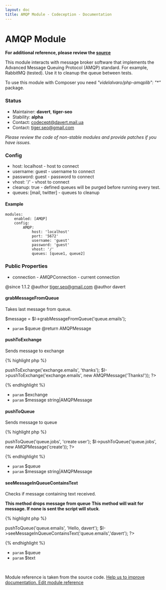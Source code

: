 ```yaml
---
layout: doc
title: AMQP Module - Codeception - Documentation
---
```


# AMQP Module

**For additional reference, please review the [source](https://github.com/Codeception/Codeception/tree/2.0/src/Codeception/Module/AMQP.php)**


This module interacts with message broker software that implements
the Advanced Message Queuing Protocol (AMQP) standard. For example, RabbitMQ (tested).
Use it to cleanup the queue between tests.

<div class="alert alert-info">
To use this module with Composer you need <em>"videlalvaro/php-amqplib": "*"</em> package.
</div>

### Status
* Maintainer: **davert**, **tiger-seo**
* Stability: **alpha**
* Contact: codecept@davert.mail.ua
* Contact: tiger.seo@gmail.com

*Please review the code of non-stable modules and provide patches if you have issues.*

### Config

* host: localhost - host to connect
* username: guest - username to connect
* password: guest - password to connect
* vhost: '/' - vhost to connect
* cleanup: true - defined queues will be purged before running every test.
* queues: [mail, twitter] - queues to cleanup

#### Example

    modules:
        enabled: [AMQP]
        config:
            AMQP:
                host: 'localhost'
                port: '5672'
                username: 'guest'
                password: 'guest'
                vhost: '/'
                queues: [queue1, queue2]

### Public Properties

* connection - AMQPConnection - current connection

@since 1.1.2
@author tiger.seo@gmail.com
@author davert


#### grabMessageFromQueue
 
Takes last message from queue.

$message = $I->grabMessageFromQueue('queue.emails');

 * `param` $queue
@return AMQPMessage


#### pushToExchange
 
Sends message to exchange

{% highlight php %}

<?php
$I->pushToExchange('exchange.emails', 'thanks');
$I->pushToExchange('exchange.emails', new AMQPMessage('Thanks!'));
?>

{% endhighlight %}

 * `param` $exchange
 * `param` $message string|AMQPMessage


#### pushToQueue
 
Sends message to queue

{% highlight php %}

<?php
$I->pushToQueue('queue.jobs', 'create user');
$I->pushToQueue('queue.jobs', new AMQPMessage('create'));
?>

{% endhighlight %}

 * `param` $queue
 * `param` $message string|AMQPMessage


#### seeMessageInQueueContainsText
 
Checks if message containing text received.

**This method drops message from queue**
**This method will wait for message. If none is sent the script will stuck**.

{% highlight php %}

<?php
$I->pushToQueue('queue.emails', 'Hello, davert');
$I->seeMessageInQueueContainsText('queue.emails','davert');
?>

{% endhighlight %}

 * `param` $queue
 * `param` $text

<p>&nbsp;</p><div class="alert alert-warning">Module reference is taken from the source code. <a href="https://github.com/Codeception/Codeception/tree/2.0/src/Codeception/Module/AMQP.php">Help us to improve documentation. Edit module reference</a></div>
